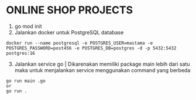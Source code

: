 # ONLINE SHOP PROJECTS
1. go mod init <nama project>
2. Jalankan docker untuk PostgreSQL database
```
docker run --name postgresql -e POSTGRES_USER=mastama -e POSTGRES_PASSWORD=post456 -e POSTGRES_DB=postgres -d -p 5432:5432 postgres:16
```
3. Jalankan service go | Dikarenakan memiliki package main lebih dari satu maka untuk menjalankan service menggunakan command yang berbeda
```
go run main .go
or
go run . 
```